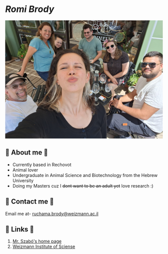 # **_Romi Brody_**
![The Brody family <3](family_image.jpg)
## 🐳 About me 🐳
* Currently based in Rechovot
* Animal lover
* Undergraduate in Animal Science and Biotechnology from the Hebrew University
* Doing my Masters cuz I ~~dont want to be an adult yet~~ love research :)

## 🐧 Contact me 🐧 
Email me at- ruchama.brody@weizmann.ac.il

## 🦥 Links 🦥
1. [Mr. Szabó's home page](https://szabgab.com/)
1. [Weizmann Institute of Sciense](https://www.weizmann.ac.il/pages/)


  

